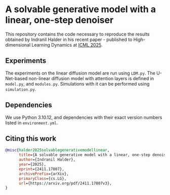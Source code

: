# **A solvable generative model with a linear, one-step denoiser**
This repository contains the code necessary to reproduce the results obtained by Indranil Halder in his recent paper - published to High-dimensional Learning Dynamics at [ICML 2025](https://openreview.net/forum?id=k4Q1ino3p0). 

## Experiments

The experiments on the linear diffusion model are run using `LDM.py`. The U-Net-based non-linear diffusion model with attention layers is defined in `model.py`, and `modules.py`. Simulations with it can be performed using `simulation.py`.

## Dependencies

We use Python 3.10.12, and dependencies with their exact
version numbers listed in `environment.yml`.

## Citing this work

```bibtex
@misc{halder2025solvablegenerativemodellinear,
      title={A solvable generative model with a linear, one-step denoiser}, 
      author={Indranil Halder},
      year={2025},
      eprint={2411.17807},
      archivePrefix={arXiv},
      primaryClass={cs.LG},
      url={https://arxiv.org/pdf/2411.17807v3}, 
}
```
